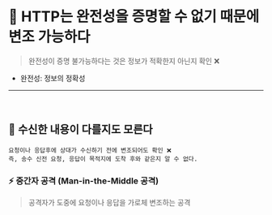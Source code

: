 # 🚨 HTTP는 완전성을 증명할 수 없기 때문에 변조 가능하다
> 완전성이 증명 불가능하다는 것은 정보가 적확한지 아닌지 확인 ❌
- 완전성: 정보의 정확성 

---
<br>

## 📌 수신한 내용이 다를지도 모른다
    요청이나 응답후에 상대가 수신하기 전에 변조되어도 확인 ❌
    즉, 송수 신전 요청, 응답이 목적지에 도착 후와 같은지 알 수 없다.

### ⚡️ 중간자 공격 (Man-in-the-Middle 공격)
> 공격자가 도중에 요청이나 응답을 가로체 변조하는 공격